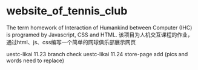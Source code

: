 # website_of_tennis_club
The term homework of Interaction of Humankind between Computer (IHC) is programed by Javascript, CSS and HTML.
该项目为人机交互课程的作业，通过html、js、css编写一个简单的网球俱乐部展示网页

uestc-likai 11.23 branch check
uestc-likai 11.24 store-page add (pics and words need to replace)
